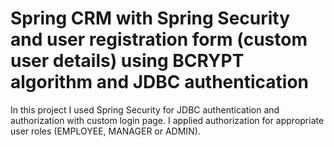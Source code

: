 # Spring CRM with Spring Security and user registration form (custom user details) using BCRYPT algorithm and JDBC authentication

In this project I used Spring Security for JDBC authentication and authorization with custom login page.
I applied authorization for appropriate user roles (EMPLOYEE, MANAGER or ADMIN).
